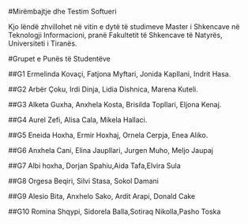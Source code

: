 #Mirëmbajtje dhe Testim Softueri

Kjo lëndë zhvillohet në vitin e dytë të studimeve Master i Shkencave në Teknologji Informacioni, pranë Fakultetit të Shkencave të Natyrës, Universiteti i Tiranës.

#Grupet e Punës të Studentëve


##G1
Ermelinda Kovaçi, Fatjona Myftari, Jonida Kapllani, Indrit Hasa.

##G2
Arbër Çoku, Irdi Dinja, Lidia Dishnica, Marena Kuteli.

##G3
Alketa Guxha, Anxhela Kosta, Brisilda Topllari, Eljona Kenaj.

##G4
Aurel Zefi, Alisa Cala, Mikela Hallaci.

##G5
Eneida Hoxha, Ermir Hoxhaj, Ornela Cerpja, Enea Aliko.

##G6
Anxhela Cani, Elina Jaupllari, Jurgen Muho, Meljo Jaupaj

##G7
Albi hoxha, Dorjan Spahiu,Aida Tafa,Elvira Sula

##G8
Orgesa Beqiri, Silvi Stasa, Sokol Damani

##G9
Alesio Bita, Anxhelo Sako, Ardit Arapi, Donald Cake

##G10
Romina Shqypi, Sidorela Balla,Sotiraq Nikolla,Pasho Toska